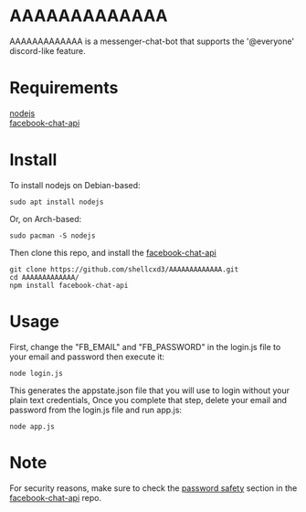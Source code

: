 # AAAAAAAAAAAAA

AAAAAAAAAAAAA is a messenger-chat-bot that supports the '@everyone' discord-like feature.

# Requirements

[nodejs](https://nodejs.org/en/)<br>
[facebook-chat-api](https://github.com/Schmavery/facebook-chat-api)

# Install

To install nodejs on Debian-based:
```
sudo apt install nodejs
```
Or, on Arch-based:
```
sudo pacman -S nodejs
```
Then clone this repo, and install the [facebook-chat-api](https://github.com/Schmavery/facebook-chat-api)
```
git clone https://github.com/shellcxd3/AAAAAAAAAAAAA.git
cd AAAAAAAAAAAAA/
npm install facebook-chat-api
```

# Usage

First, change the "FB_EMAIL" and "FB_PASSWORD" in the login.js file to your email and password then execute it:
```
node login.js
```
This generates the appstate.json file that you will use to login without your plain text credentials, 
Once you complete that step, delete your email and password from the login.js file and run app.js:
```
node app.js
```

# Note

For security reasons, make sure to check the [password safety](https://github.com/Schmavery/facebook-chat-api/blob/master/DOCS.md#password-safety)
section in the [facebook-chat-api](https://github.com/Schmavery/facebook-chat-api) repo.
